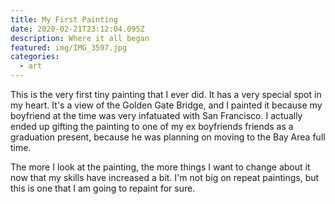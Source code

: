 ```yaml
---
title: My First Painting
date: 2020-02-21T23:12:04.095Z
description: Where it all began
featured: img/IMG_3597.jpg
categories:
  - art
---
```

This is the very first tiny painting that I ever did. It has a very special spot in my heart. It's a view of the Golden Gate Bridge, and I painted it because my boyfriend at the time was very infatuated with San Francisco. I actually ended up gifting the painting to one of my ex boyfriends friends as a graduation present, because he was planning on moving to the Bay Area full time. 



The more I look at the painting, the more things I want to change about it now that my skills have increased a bit. I'm not big on repeat paintings, but this is one that I am going to repaint for sure.
